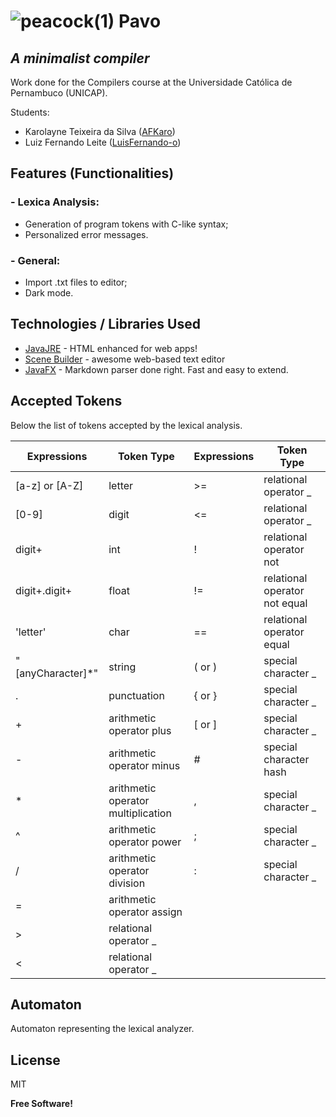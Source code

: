 # ![peacock(1)](https://user-images.githubusercontent.com/58193125/111029765-30858580-83dd-11eb-8626-ee9465888424.png) Pavo 
## _A minimalist compiler_
Work done for the Compilers course at the Universidade Católica de Pernambuco (UNICAP).

Students:
- Karolayne Teixeira da Silva ([AFKaro](https://github.com/AFKaro))
- Luiz Fernando Leite ([LuisFernando-o](https://github.com/LuizFernando-o))

## Features (Functionalities)
### - Lexica Analysis:
- Generation of program tokens with C-like syntax;
- Personalized error messages.
### - General:
- Import .txt files to editor;
- Dark mode. 

## Technologies / Libraries Used 

- [JavaJRE] - HTML enhanced for web apps!
- [Scene Builder] - awesome web-based text editor
- [JavaFX] - Markdown parser done right. Fast and easy to extend.

## Accepted Tokens 

Below the list of tokens accepted by the lexical analysis.

| Expressions | Token Type | Expressions| Token Type |
| ------ | ------ | ------ | ------
| [a-z] or [A-Z] | letter |  >= | relational operator _ |
| [0-9] | digit | <= | relational operator _ |
| digit+ | int | ! | relational operator not |
| digit+.digit+ | float | != | relational operator not equal |
| 'letter' | char | == | relational operator equal |
| "[anyCharacter]*"| string | ( or ) | special character _ |
| . | punctuation | { or } | special character _ |
| + | arithmetic operator plus | [ or ] | special character _ |
| - | arithmetic operator minus | # | special character hash |
| * | arithmetic operator multiplication | , | special character _ |
| ^ | arithmetic operator power | ; | special character _ |
| / | arithmetic operator division | : | special character _ |
| = | arithmetic operator assign |
| > | relational operator _ |
| < | relational operator _ |

## Automaton
Automaton representing the lexical analyzer. 

## License

MIT

**Free Software!**

[//]: # (These are reference links used in the body of this note and get stripped out when the markdown processor does its job. There is no need to format nicely because it shouldn't be seen. Thanks SO - http://stackoverflow.com/questions/4823468/store-comments-in-markdown-syntax)

   [JavaJRE]: <https://www.java.com/pt-BR/download/manual.jsp>
   [Scene Builder]: <https://gluonhq.com/products/scene-builder/>
   [JavaFX]: <https://openjfx.io/>

